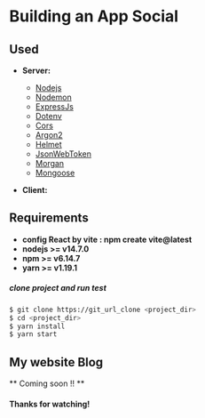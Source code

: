 # Building an App Social

## Used

- **Server:**

  - [Nodejs](https://nodejs.org/en/)
  - [Nodemon](https://www.npmjs.com/package/nodemon)
  - [ExpressJs](https://expressjs.com/)
  - [Dotenv](https://www.npmjs.com/package/dotenv)
  - [Cors](https://www.npmjs.com/package/cors)
  - [Argon2](https://www.npmjs.com/package/argon2)
  - [Helmet](https://www.npmjs.com/package/helmet)
  - [JsonWebToken](https://www.npmjs.com/package/jsonwebtoken)
  - [Morgan](https://www.npmjs.com/package/morgan)
  - [Mongoose](https://mongoosejs.com/)

- **Client:**

## Requirements

- **config React by vite : npm create vite@latest**
- **nodejs >= v14.7.0**
- **npm >= v6.14.7**
- **yarn >= v1.19.1**

##### clone project and run test

```bash
$ git clone https://git_url_clone <project_dir>
$ cd <project_dir>
$ yarn install
$ yarn start
```

## My website Blog

** Coming soon !! **

#### Thanks for watching!
